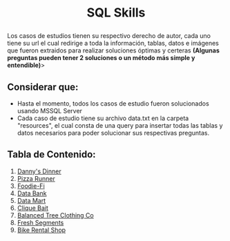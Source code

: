 # <p align="center"> SQL Skills
Los casos de estudios tienen su respectivo derecho de autor, cada uno tiene su url el cual redirige a toda la información, tablas, datos e imágenes que fueron extraidos para realizar soluciones óptimas y certeras <strong>(Algunas preguntas pueden tener 2 soluciones o un método más simple y entendible)</strong>>

## Considerar que:
- Hasta el momento, todos los casos de estudio fueron solucionados usando MSSQL Server 
- Cada caso de estudio tiene su archivo data.txt en la carpeta "resources", el cual consta de una query para insertar todas las tablas y datos necesarios para poder solucionar sus respectivas preguntas.

## Tabla de Contenido:
1. [Danny's Dinner](https://github.com/DevR-Z/SQL-CaseStudies/blob/main/8WeeksSQLChallenge/1%20-%20Danny's%20Diner/Danny's%20Dinner.md)
2. [Pizza Runner](https://github.com/DevR-Z/SQL-CaseStudies/blob/main/8WeeksSQLChallenge/2%20-%20Pizza%20Runner/Pizza%20runner.md)
3. [Foodie-Fi](https://github.com/DevR-Z/SQL-CaseStudies/blob/main/8WeeksSQLChallenge/3%20-%20Foodie-Fi/Foodie-Fi.md)
4. [Data Bank](https://github.com/DevR-Z/SQL-CaseStudies/blob/main/8WeeksSQLChallenge/4%20-%20Data%20Bank/Data%20Bank.md)
5. [Data Mart](https://github.com/DevR-Z/SQL-CaseStudies/blob/main/8WeeksSQLChallenge/5%20-%20Data%20Mart/Data%20Mart.md)
6. [Clique Bait](https://github.com/DevR-Z/SQL-CaseStudies/blob/main/8WeeksSQLChallenge/6%20-%20Clique%20Bait/Clique%20Bait.md)
7. [Balanced Tree Clothing Co](https://github.com/DevR-Z/SQL-CaseStudies/blob/main/8WeeksSQLChallenge/7%20-%20Balanced%20Tree%20Clothing%20Co/Balanced%20Tree%20Clothing%20Co.md)
8. [Fresh Segments](https://github.com/DevR-Z/SQL-CaseStudies/blob/main/8WeeksSQLChallenge/8%20-%20Fresh%20Segments/Fresh%20Segments.md)
9. [Bike Rental Shop](https://github.com/DevR-Z/SQL-CaseStudies/blob/main/Bike%20Rental%20Shop/Bike%20Rental%20Shop.md)